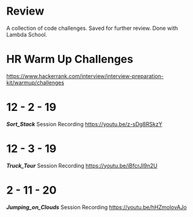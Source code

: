# Review
A collection of code challenges. Saved for further review. Done with Lambda School.

# HR Warm Up Challenges
https://www.hackerrank.com/interview/interview-preparation-kit/warmup/challenges

# 12 - 2 - 19
***Sort_Stack***
Session Recording
https://youtu.be/z-sDg8RSkzY

# 12 - 3 - 19
***Truck_Tour***
Session Recording
https://youtu.be/iBfcrJI9n2U


# 2 - 11 - 20
***Jumping_on_Clouds***
Session Recording
https://youtu.be/hHZmolovAJo